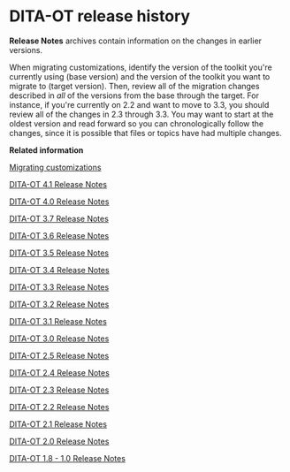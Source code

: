 # DITA-OT release history

**Release Notes** archives contain information on the changes in earlier versions.

When migrating customizations, identify the version of the toolkit you're currently using \(base version\) and the version of the toolkit you want to migrate to \(target version\). Then, review all of the migration changes described in *all* of the versions from the base through the target. For instance, if you're currently on 2.2 and want to move to 3.3, you should review all of the changes in 2.3 through 3.3. You may want to start at the oldest version and read forward so you can chronologically follow the changes, since it is possible that files or topics have had multiple changes.

**Related information**  


[Migrating customizations](../topics/migration.md)

[DITA-OT 4.1 Release Notes](https://www.dita-ot.org/4.1/release-notes/)

[DITA-OT 4.0 Release Notes](https://www.dita-ot.org/4.0/release-notes/)

[DITA-OT 3.7 Release Notes](https://www.dita-ot.org/3.7/release-notes/)

[DITA-OT 3.6 Release Notes](https://www.dita-ot.org/3.6/release-notes/)

[DITA-OT 3.5 Release Notes](https://www.dita-ot.org/3.5/release-notes/)

[DITA-OT 3.4 Release Notes](https://www.dita-ot.org/3.4/release-notes/)

[DITA-OT 3.3 Release Notes](https://www.dita-ot.org/3.3/release-notes/)

[DITA-OT 3.2 Release Notes](https://www.dita-ot.org/3.2/release-notes/)

[DITA-OT 3.1 Release Notes](https://www.dita-ot.org/3.1/release-notes/)

[DITA-OT 3.0 Release Notes](https://www.dita-ot.org/3.0/release-notes/)

[DITA-OT 2.5 Release Notes](https://www.dita-ot.org/2.5/release-notes/)

[DITA-OT 2.4 Release Notes](https://www.dita-ot.org/2.4/release-notes/)

[DITA-OT 2.3 Release Notes](https://www.dita-ot.org/2.3/release-notes/)

[DITA-OT 2.2 Release Notes](https://www.dita-ot.org/2.2/release-notes/)

[DITA-OT 2.1 Release Notes](https://www.dita-ot.org/2.1/release-notes/)

[DITA-OT 2.0 Release Notes](https://www.dita-ot.org/2.0/readme/changes/rel2.0.html)

[DITA-OT 1.8 - 1.0 Release Notes](http://dita-archive.xml.org/wiki/the-dita-open-toolkit)

